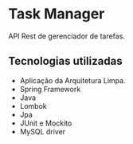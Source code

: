 # Task Manager
API Rest de gerenciador de tarefas.

## Tecnologias utilizadas
- Aplicação da Arquitetura Limpa.
- Spring Framework
- Java
- Lombok
- Jpa
- JUnit e Mockito
- MySQL driver